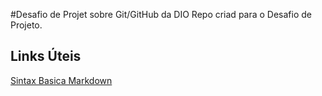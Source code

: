 #Desafio de Projet sobre Git/GitHub da DIO
Repo criad para o Desafio de Projeto.

## Links Úteis 
[Sintax Basica Markdown](https://www.markdownguide.org/basic-syntax/)
